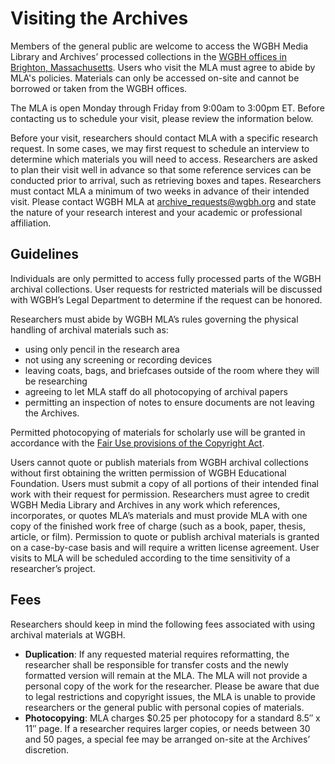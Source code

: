 # Visiting the Archives

Members of the general public are welcome to access the WGBH Media Library and Archives’ processed collections in the [WGBH offices in Brighton, Massachusetts](http://www.wgbh.org/about/Directions.cfm). Users who visit the MLA must agree to abide by MLA's policies. Materials can only be accessed on-site and cannot be borrowed or taken from the WGBH offices. 

The MLA is open Monday through Friday from 9:00am to 3:00pm ET. Before contacting us to schedule your visit, please review the information below. 

Before your visit, researchers should contact MLA with a specific research request. In some cases, we may first request to schedule an interview to determine which materials you will need to access. Researchers are asked to plan their visit well in advance so that some reference services can be conducted prior to arrival, such as retrieving boxes and tapes. Researchers must contact MLA a minimum of two weeks in advance of their intended visit. Please contact WGBH MLA at <a 
href="mailto:archive_requests@wgbh.org">archive_requests@wgbh.org</a> and state the nature of your research interest and your academic or professional affiliation.

## Guidelines

Individuals are only permitted to access fully processed parts of the WGBH archival collections. User requests for restricted materials will be discussed with WGBH’s Legal Department to determine if the request can be honored.

Researchers must abide by WGBH MLA’s rules governing the physical handling of archival materials such as:

- using only pencil in the research area
- not using any screening or recording devices
- leaving coats, bags, and briefcases outside of the room where they will be researching
- agreeing to let MLA staff do all photocopying of archival papers
- permitting an inspection of notes to ensure documents are not leaving the Archives.

Permitted photocopying of materials for scholarly use will be granted in accordance with the <a target="_blank" 
href="http://www.copyright.gov/title17/92chap1.html#107">Fair Use provisions of 
the Copyright Act</a>.

Users cannot quote or publish materials from WGBH archival collections without first obtaining the written permission of WGBH Educational Foundation. Users must submit a copy of all portions of their intended final work with their request for permission.
Researchers must agree to credit WGBH Media Library and Archives in any work which references, incorporates, or quotes MLA’s materials and must provide MLA with one copy of the finished work free of charge (such as a book, paper, thesis, article, or film).
Permission to quote or publish archival materials is granted on a case-by-case basis and will require a written license agreement.
User visits to MLA will be scheduled according to the time sensitivity of a researcher’s project.

## Fees

Researchers should keep in mind the following fees associated with using archival materials at WGBH.

- **Duplication**: If any requested material requires reformatting, the researcher shall be responsible for transfer costs and the newly formatted version will remain at the MLA. The MLA will not provide a personal copy of the work for the researcher. Please be aware that due to legal restrictions and copyright issues, the MLA is unable to provide researchers or the general public with personal copies of materials.
- **Photocopying**: MLA charges $0.25 per photocopy for a standard 8.5″ x 11″ page. If a researcher requires larger copies, or needs between 30 and 50 pages, a special fee may be arranged on-site at the Archives’ discretion.
